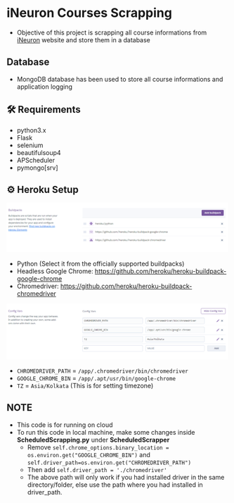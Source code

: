 # iNeuron Courses Scrapping

- Objective of this project is scrapping all course informations from [iNeuron](https://ineuron.ai/) website and store them in a database

## Database
- MongoDB database has been used to store all course informations and application logging

## :hammer_and_wrench: Requirements
- python3.x
- Flask
- selenium
- beautifulsoup4
- APScheduler
- pymongo[srv]

## :gear: Heroku Setup
![Heroku-buildpack](heroku-buildpack.png)

- Python (Select it from the officially supported buildpacks)
- Headless Google Chrome: https://github.com/heroku/heroku-buildpack-google-chrome
- Chromedriver: https://github.com/heroku/heroku-buildpack-chromedriver

![Heroku-config-vars](heroku-config-vars.png)
- `CHROMEDRIVER_PATH` = `/app/.chromedriver/bin/chromedriver`
- `GOOGLE_CHROME_BIN` = `/app/.apt/usr/bin/google-chrome`
- `TZ` = `Asia/Kolkata` (This is for setting timezone)


## NOTE
- This code is for running on cloud
- To run this code in local machine, make some changes inside **ScheduledScrapping.py** under **ScheduledScrapper**
    - Remove `self.chrome_options.binary_location = os.environ.get("GOOGLE_CHROME_BIN")` and `self.driver_path=os.environ.get("CHROMEDRIVER_PATH")`
    - Then add `self.driver_path = './chromedriver'`
    - The above path will only work if you had installed driver in the same directory/folder, else use the path where you had installed in driver_path.
